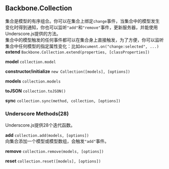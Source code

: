 ## Backbone.Collection ##    
集合是模型的有序组合。你可以在集合上绑定`change`事件，当集合中的模型发生变化时得到通知，你也可以监听`"add"`和`"remove"`事件，更新服务器，并能使用Underscore.js提供的方法。   
集合中的模型触发的任何事件都可以在集合身上直接触发，为了方便，你可以监听集合中任何模型的指定属性变化：比如`document.on("change:selected", ...)`       
**extend** `Backbone.Collection.extend(properties, [classProperties])`   

**model** `collection.model`    

**constructor/initialize** `new Collection([models], [options])`   

**models** `collection.models`   

**toJSON** `collection.toJSON()`   

**sync** `collection.sync(method, collection, [options])`    

### Underscore Methods(28) ###    
Underscore.js提供28个迭代函数。   


**add** `collection.add(models, [options])`   
向集合添加一个模型或模型数组，会触发`"add"`事件。   

**remove** `collection.remove(models, [options])`  

**reset** `collection.reset([models], [options])`  

